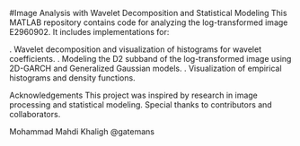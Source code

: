 #Image Analysis with Wavelet Decomposition and Statistical Modeling
This MATLAB repository contains code for analyzing the log-transformed image E2960902. It includes implementations for:

. Wavelet decomposition and visualization of histograms for wavelet coefficients.
. Modeling the D2 subband of the log-transformed image using 2D-GARCH and Generalized Gaussian models.
. Visualization of empirical histograms and density functions.

Acknowledgements
This project was inspired by research in image processing and statistical modeling.
Special thanks to contributors and collaborators.

Mohammad Mahdi Khaligh
@gatemans
